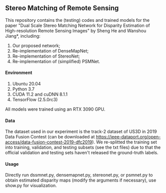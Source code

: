 ## Stereo Matching of Remote Sensing

This repository contains the (testing) codes and trained models for the paper "Dual Scale Stereo Matching Network for Disparity Estimation of High-resolution Remote Sensing Images" by Sheng He and Wanshou Jiang*, including:
1. Our proposed network;
2. Re-implementation of DenseMapNet;
3. Re-implementation of StereoNet;
4. Re-implementation of (simplified) PSMNet.


#### Environment
1. Ubuntu 20.04
2. Python 3.7
3. CUDA 11.2 and cuDNN 8.1.1
4. TensorFlow (2.5.0rc3)

All models were trained using an RTX 3090 GPU.


#### Data
The dataset used in our experiment is the track-2 dataset of US3D in 2019 Data Fusion Contest (can be downloaded at https://ieee-dataport.org/open-access/data-fusion-contest-2019-dfc2019). We re-splitted the training set into training, validation, and testing subsets (see the txt files) due to that the official validation and testing sets haven't released the ground-truth labels.


#### Usage
Directly run dssmnet.py, densemapnet.py, stereonet.py, or psmnet.py to obtain estimated disparity maps (modify the arguments if necessary), use show.py for visualization.
